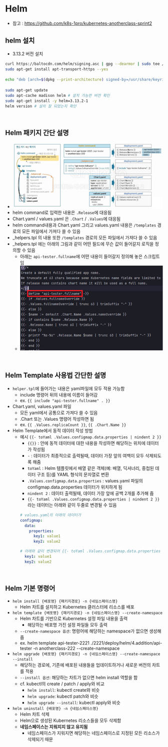 # Helm
* 참고 : https://github.com/k8s-1pro/kubernetes-anotherclass-sprint2

## helm 설치
* 3.13.2 버전 설치
```sh
curl https://baltocdn.com/helm/signing.asc | gpg --dearmor | sudo tee /usr/share/keyrings/helm.gpg > /dev/null
sudo apt-get install apt-transport-https --yes

echo "deb [arch=$(dpkg --print-architecture) signed-by=/usr/share/keyrings/helm.gpg] https://baltocdn.com/helm/stable/debian/ all main" | sudo tee /etc/apt/sources.list.d/helm-stable-debian.list

sudo apt-get update
sudo apt-cache madison helm # 설치 가능한 버전 확인
sudo apt-get install -y helm=3.13.2-1
helm version # 설치 잘 되었는지 확인
```

<br>

## Helm 패키지 간단 설명
* ![](2025-02-04-16-55-28.png)
* helm command로 입력한 내용은 `.Release`에 대응됨
* Chart.yaml / values.yaml 은 `.Chart` / `.Values`에 대응됨
* helm command내용과 Chart.yaml 그리고 values.yaml 내용은 `/templates` 경로의 모든 파일에서 가져다 쓸 수 있음
* _helpers.tpl 의 내용 또한 `/templates` 경로의 모든 파일에서 가져다 쓸 수 있음
* _helpers.tpl 에는 아래의 그림과 같이 어떤 필드에 무슨 값이 들어갈지 로직을 정의할 수 있음
  * 아래는 `api-tester.fullname`에 어떤 내용이 들어갈지 정의해 놓은 스크립트임
  * ![](2025-03-31-01-42-01.png)

<br>

## Helm Template 사용법 간단한 설명
* `helper.tpl`에 들어가는 내용은 yaml파일에 모두 적용 가능함
  * include 명령어 뒤의 내용에 이름이 들어감
  * ex. `{{ include "api-tester.fullname" . }}`
* Chart.yaml, values.yaml 파일
  * 모든 yaml에서 공통으로 가져다 쓸 수 있음
  * .Chart 또는 .Values 명령어 작성하면 됨
  * ex. `{{ .Values.replicaCount }}`, `{{ .Chart.Name }}`
* Helm Template에서 동적 데이터 작성 방법
  * 예시 `{{- toYaml .Values.configmap.data.properties | nindent 2 }}`
    * `{{}}` : 안에 동적 데이터에 대한 내용을 작성하면 해당하는 위치에 데이터가 작성됨
    * `-` : 데이터가 최종적으로 출력될때, 데이터 가장 앞의 여백이 모두 삭제되도록 해줌
    * `toYaml` : Helm 템플릿에서 배열 같은 객체(예: 배열, 딕셔너리, 중첩된 데이터 구조 등)를 YAML 형식의 문자열로 변환
    * `.Values.configmap.data.properties` : values.yaml 파일의 configmap.data.properties 데이터가 위치하게 됨
    * `nindent 2` : 데이터 출력될때, 데이터 가장 앞에 공백 2개를 추가해 줌
    * `{{- toYaml .Values.configmap.data.properties | nindent 2 }}`라는 데이터는 아래와 같이 두줄로 변경될 수 있음
    ```yaml
    # values.yaml의 아래의 데이터가
    configmap:
      data:
        properties:
          key1: value1
          key2: value2
    ```
    ```yaml
    # 아래와 같이 변경되어 {{- toYaml .Values.configmap.data.properties | nindent 2 }} 위치에 추가됨, 공백 2칸 확인
      key1: value1
      key2: value2
    ```

<br>

## Helm 기본 명령어
* `helm install {배포명} {패키지경로} -n {네임스페이스명}`
  * Helm 차트를 설치하고 Kubernetes 클러스터에 리소스를 배포
* `helm template {배포명} {패키지경로} -n {네임스페이스명} --create-namespace`
  * Helm 차트를 기반으로 Kubernetes 설정 파일 내용을 출력
    * 해당하는 배포명 가진 설정 파일들 모두 출력
  * `--create-namespace 옵션`: 명령어에 해당하는 namespace가 없으면 생성해 줌
  * ex. helm template api-tester-2221 ./2221/deploy/helm/4.addition/api-tester -n anotherclass-222 --create-namespace
* `helm upgrade {배포명} {패키지경로} -n {네임스페이스명} --create-namespace --install`
  * 해당하는 경로에, 기존에 배포된 내용들을 업데이트하거나 새로운 버전의 차트를 적용
  * `--install 옵션`: 해당하는 차트가 없으면 helm install 역할을 함
  * cf. kubectl의 create / patch / apply와 비교
    * `helm install`: kubectl create와 비슷
    * `helm upgrade`: kubectl patch와 비슷
    * `helm upgrade --install`: kubectl apply와 비슷
* `helm uninstall {배포명} -n {네임스페이스명}`
  * Helm 차트 삭제
  * Helm으로 생성된 Kubernetes 리소스들을 모두 삭제함
  * **네임스페이스는 지워지지 않고 유지됨**
    * 네임스페이스가 지워지면 해당하는 네임스페이스로 지정된 모든 리소스가 삭제되기 때문